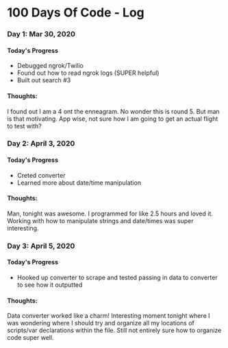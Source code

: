 # 100 Days Of Code - Log

### Day 1: Mar 30, 2020

#### Today's Progress
- Debugged ngrok/Twilio
- Found out how to read ngrok logs (SUPER helpful)
- Built out search #3

#### Thoughts:
I found out I am a 4 ont the enneagram. No wonder this is round 5. But man is that motivating.
App wise, not sure how I am going to get an actual flight to test with?

### Day 2: April 3, 2020

#### Today's Progress
- Creted converter
- Learned more about date/time manipulation

#### Thoughts:
Man, tonight was awesome. I programmed for like 2.5 hours and loved it. Working with how to manipulate strings and date/times was super interesting.

### Day 3: April 5, 2020

#### Today's Progress
- Hooked up converter to scrape and tested passing in data to converter to see how it outputted

#### Thoughts:
Data converter worked like a charm! Interesting moment tonight where I was wondering where I should try and organize all my locations of scripts/var declarations within the file. Still not entirely sure how to organize code super well.